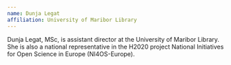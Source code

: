 ```yaml
---
name: Dunja Legat
affiliation: University of Maribor Library
---
```


Dunja Legat, MSc, is assistant director at the University of Maribor Library. She is also a national representative in the H2020 project National Initiatives for Open Science in Europe (NI4OS-Europe).
